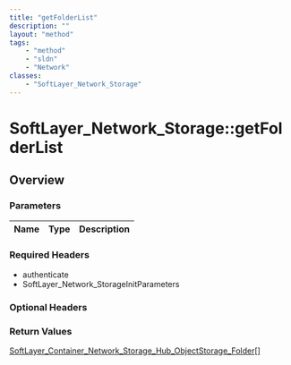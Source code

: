 ```yaml
---
title: "getFolderList"
description: ""
layout: "method"
tags:
    - "method"
    - "sldn"
    - "Network"
classes:
    - "SoftLayer_Network_Storage"
---
```

# SoftLayer_Network_Storage::getFolderList
## Overview 


### Parameters 
|Name | Type | Description |
| --- | --- | --- |


### Required Headers
* authenticate
* SoftLayer_Network_StorageInitParameters

### Optional Headers

### Return Values
<a href='/reference/datatypes/SoftLayer_Container_Network_Storage_Hub_ObjectStorage_Folder'>SoftLayer_Container_Network_Storage_Hub_ObjectStorage_Folder[] </a>

